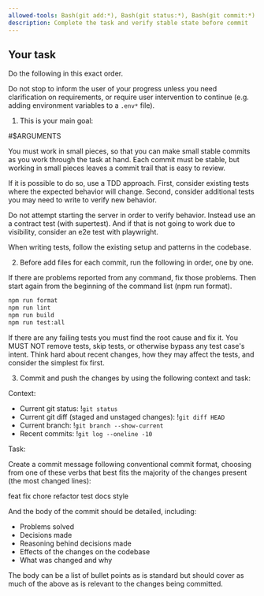 ```yaml
---
allowed-tools: Bash(git add:*), Bash(git status:*), Bash(git commit:*)
description: Complete the task and verify stable state before commit
---
```


## Your task

Do the following in this exact order.

Do not stop to inform the user of your progress
unless you need clarification on requirements,
or require user intervention to continue
(e.g. adding environment variables to a `.env*` file).

1. This is your main goal:

#$ARGUMENTS

You must work in small pieces, so that you can make small stable commits as you work through the task at hand. Each commit must be stable, but working in small pieces leaves a commit trail that is easy to review.

If it is possible to do so, use a TDD approach.
First, consider existing tests where the expected behavior will change.
Second, consider additional tests you may need to write to verify new behavior.

Do not attempt starting the server in order to verify behavior.
Instead use an a contract test (with supertest).
And if that is not going to work due to visibility, consider an e2e test with playwright.

When writing tests, follow the existing setup and patterns in the codebase.

2. Before add files for each commit, run the following in order, one by one.

If there are problems reported from any command, fix those problems.
Then start again from the beginning of the command list (npm run format).

```bash
npm run format
npm run lint
npm run build
npm run test:all
```

If there are any failing tests you must find the root cause and fix it.
You MUST NOT remove tests, skip tests, or otherwise bypass any test case's intent.
Think hard about recent changes, how they may affect the tests, and consider the simplest fix first.

3. Commit and push the changes by using the following context and task:

Context:

- Current git status: !`git status`
- Current git diff (staged and unstaged changes): !`git diff HEAD`
- Current branch: !`git branch --show-current`
- Recent commits: !`git log --oneline -10`

Task:

Create a commit message following conventional commit format, choosing from one of these verbs that best fits the majority of the changes present (the most changed lines):

feat
fix
chore
refactor
test
docs
style

And the body of the commit should be detailed, including:

- Problems solved
- Decisions made
- Reasoning behind decisions made
- Effects of the changes on the codebase
- What was changed and why

The body can be a list of bullet points as is standard but should cover as much of the above as is relevant to the changes being committed.
